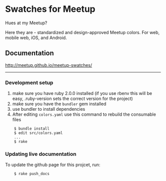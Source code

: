# Swatches for Meetup

Hues at my Meetup?

Here they are - standardized and design-approved Meetup colors. For web, mobile web, iOS, and Android.

## Documentation
http://meetup.github.io/meetup-swatches/

----

### Development setup

1. make sure you have ruby 2.0.0 installed (if you use rbenv this will be easy, .ruby-version sets the correct version for the project)
2. make sure you have the `bundler` gem installed
3. use bundler to install dependencies
4. After editing `colors.yaml` use this command to rebuild the consumable files

```
	$ bundle install
	$ edit src/colors.yaml
	...
	$ rake
```

### Updating live documentation
To update the github page for this projcet, run:

```
	$ rake push_docs
```
